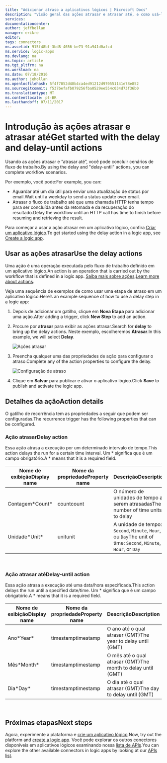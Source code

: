 ```yaml
---
title: "Adicionar atraso a aplicativos lógicos | Microsoft Docs"
description: "Visão geral das ações atrasar e atrasar até, e como usá-las como um aplicativo lógico do Azure."
services: 
documentationcenter: 
author: jeffhollan
manager: erikre
editor: 
tags: connectors
ms.assetid: 915f48bf-3bd8-4656-be73-91a941d0afcd
ms.service: logic-apps
ms.devlang: na
ms.topic: article
ms.tgt_pltfrm: na
ms.workload: na
ms.date: 07/18/2016
ms.author: jehollan
ms.openlocfilehash: 5f4f7052d48b4ca4ed91212d970551141e78e852
ms.sourcegitcommit: f537befafb079256fba0529ee554c034d73f36b0
ms.translationtype: MT
ms.contentlocale: pt-BR
ms.lasthandoff: 07/11/2017
---
```

# <a name="get-started-with-the-delay-and-delay-until-actions"></a><span data-ttu-id="46cf0-103">Introdução às ações atrasar e atrasar até</span><span class="sxs-lookup"><span data-stu-id="46cf0-103">Get started with the delay and delay-until actions</span></span>
<span data-ttu-id="46cf0-104">Usando as ações atrasar e “atrasar até”, você pode concluir cenários de fluxo de trabalho.</span><span class="sxs-lookup"><span data-stu-id="46cf0-104">By using the delay and "delay-until" actions, you can complete workflow scenarios.</span></span>

<span data-ttu-id="46cf0-105">Por exemplo, você pode:</span><span class="sxs-lookup"><span data-stu-id="46cf0-105">For example, you can:</span></span>

* <span data-ttu-id="46cf0-106">Aguardar até um dia útil para enviar uma atualização de status por email.</span><span class="sxs-lookup"><span data-stu-id="46cf0-106">Wait until a weekday to send a status update over email.</span></span>
* <span data-ttu-id="46cf0-107">Atrasar o fluxo de trabalho até que uma chamada HTTP tenha tempo para ser concluída antes da retomada e da recuperação do resultado.</span><span class="sxs-lookup"><span data-stu-id="46cf0-107">Delay the workflow until an HTTP call has time to finish before resuming and retrieving the result.</span></span>

<span data-ttu-id="46cf0-108">Para começar a usar a ação atrasar em um aplicativo lógico, confira [Criar um aplicativo lógico](../logic-apps/logic-apps-create-a-logic-app.md).</span><span class="sxs-lookup"><span data-stu-id="46cf0-108">To get started using the delay action in a logic app, see [Create a logic app](../logic-apps/logic-apps-create-a-logic-app.md).</span></span>

## <a name="use-the-delay-actions"></a><span data-ttu-id="46cf0-109">Usar as ações atrasar</span><span class="sxs-lookup"><span data-stu-id="46cf0-109">Use the delay actions</span></span>
<span data-ttu-id="46cf0-110">Uma ação é uma operação executada pelo fluxo de trabalho definido em um aplicativo lógico.</span><span class="sxs-lookup"><span data-stu-id="46cf0-110">An action is an operation that is carried out by the workflow that is defined in a logic app.</span></span> <span data-ttu-id="46cf0-111">[Saiba mais sobre ações](connectors-overview.md).</span><span class="sxs-lookup"><span data-stu-id="46cf0-111">[Learn more about actions](connectors-overview.md).</span></span>

<span data-ttu-id="46cf0-112">Veja uma sequência de exemplos de como usar uma etapa de atraso em um aplicativo lógico:</span><span class="sxs-lookup"><span data-stu-id="46cf0-112">Here’s an example sequence of how to use a delay step in a logic app:</span></span>

1. <span data-ttu-id="46cf0-113">Depois de adicionar um gatilho, clique em **Nova Etapa** para adicionar uma ação.</span><span class="sxs-lookup"><span data-stu-id="46cf0-113">After adding a trigger, click **New Step** to add an action.</span></span>
2. <span data-ttu-id="46cf0-114">Procure por **atrasar** para exibir as ações atrasar.</span><span class="sxs-lookup"><span data-stu-id="46cf0-114">Search for **delay** to bring up the delay actions.</span></span> <span data-ttu-id="46cf0-115">Neste exemplo, escolheremos **Atrasar**.</span><span class="sxs-lookup"><span data-stu-id="46cf0-115">In this example, we will select **Delay**.</span></span>
   
    ![Ações atrasar](./media/connectors-native-delay/using-action-1.png)
3. <span data-ttu-id="46cf0-117">Preencha qualquer uma das propriedades de ação para configurar o atraso.</span><span class="sxs-lookup"><span data-stu-id="46cf0-117">Complete any of the action properties to configure the delay.</span></span>
   
    ![Configuração de atraso](./media/connectors-native-delay/using-action-2.png)
4. <span data-ttu-id="46cf0-119">Clique em **Salvar** para publicar e ativar o aplicativo lógico.</span><span class="sxs-lookup"><span data-stu-id="46cf0-119">Click **Save** to publish and activate the logic app.</span></span>

## <a name="action-details"></a><span data-ttu-id="46cf0-120">Detalhes da ação</span><span class="sxs-lookup"><span data-stu-id="46cf0-120">Action details</span></span>
<span data-ttu-id="46cf0-121">O gatilho de recorrência tem as propriedades a seguir que podem ser configuradas.</span><span class="sxs-lookup"><span data-stu-id="46cf0-121">The recurrence trigger has the following properties that can be configured.</span></span>

### <a name="delay-action"></a><span data-ttu-id="46cf0-122">Ação atrasar</span><span class="sxs-lookup"><span data-stu-id="46cf0-122">Delay action</span></span>
<span data-ttu-id="46cf0-123">Essa ação atrasa a execução por um determinado intervalo de tempo.</span><span class="sxs-lookup"><span data-stu-id="46cf0-123">This action delays the run for a certain time interval.</span></span>
<span data-ttu-id="46cf0-124">Um * significa que é um campo obrigatório.</span><span class="sxs-lookup"><span data-stu-id="46cf0-124">A * means that it is a required field.</span></span>

| <span data-ttu-id="46cf0-125">Nome de exibição</span><span class="sxs-lookup"><span data-stu-id="46cf0-125">Display name</span></span> | <span data-ttu-id="46cf0-126">Nome da propriedade</span><span class="sxs-lookup"><span data-stu-id="46cf0-126">Property name</span></span> | <span data-ttu-id="46cf0-127">Descrição</span><span class="sxs-lookup"><span data-stu-id="46cf0-127">Description</span></span> |
| --- | --- | --- |
| <span data-ttu-id="46cf0-128">Contagem*</span><span class="sxs-lookup"><span data-stu-id="46cf0-128">Count*</span></span> |<span data-ttu-id="46cf0-129">count</span><span class="sxs-lookup"><span data-stu-id="46cf0-129">count</span></span> |<span data-ttu-id="46cf0-130">O número de unidades de tempo a serem atrasadas</span><span class="sxs-lookup"><span data-stu-id="46cf0-130">The number of time units to delay</span></span> |
| <span data-ttu-id="46cf0-131">Unidade*</span><span class="sxs-lookup"><span data-stu-id="46cf0-131">Unit*</span></span> |<span data-ttu-id="46cf0-132">unit</span><span class="sxs-lookup"><span data-stu-id="46cf0-132">unit</span></span> |<span data-ttu-id="46cf0-133">A unidade de tempo: `Second`, `Minute`, `Hour`, ou `Day`</span><span class="sxs-lookup"><span data-stu-id="46cf0-133">The unit of time: `Second`, `Minute`, `Hour`, or `Day`</span></span> |

<br>

### <a name="delay-until-action"></a><span data-ttu-id="46cf0-134">Ação atrasar até</span><span class="sxs-lookup"><span data-stu-id="46cf0-134">Delay-until action</span></span>
<span data-ttu-id="46cf0-135">Essa ação atrasa a execução até uma data/hora especificada.</span><span class="sxs-lookup"><span data-stu-id="46cf0-135">This action delays the run until a specified date/time.</span></span>
<span data-ttu-id="46cf0-136">Um * significa que é um campo obrigatório.</span><span class="sxs-lookup"><span data-stu-id="46cf0-136">A * means that it is a required field.</span></span>

| <span data-ttu-id="46cf0-137">Nome de exibição</span><span class="sxs-lookup"><span data-stu-id="46cf0-137">Display name</span></span> | <span data-ttu-id="46cf0-138">Nome da propriedade</span><span class="sxs-lookup"><span data-stu-id="46cf0-138">Property name</span></span> | <span data-ttu-id="46cf0-139">Descrição</span><span class="sxs-lookup"><span data-stu-id="46cf0-139">Description</span></span> |
| --- | --- | --- |
| <span data-ttu-id="46cf0-140">Ano*</span><span class="sxs-lookup"><span data-stu-id="46cf0-140">Year*</span></span> |<span data-ttu-id="46cf0-141">timestamp</span><span class="sxs-lookup"><span data-stu-id="46cf0-141">timestamp</span></span> |<span data-ttu-id="46cf0-142">O ano até o qual atrasar (GMT)</span><span class="sxs-lookup"><span data-stu-id="46cf0-142">The year to delay until (GMT)</span></span> |
| <span data-ttu-id="46cf0-143">Mês*</span><span class="sxs-lookup"><span data-stu-id="46cf0-143">Month*</span></span> |<span data-ttu-id="46cf0-144">timestamp</span><span class="sxs-lookup"><span data-stu-id="46cf0-144">timestamp</span></span> |<span data-ttu-id="46cf0-145">O mês até o qual atrasar (GMT)</span><span class="sxs-lookup"><span data-stu-id="46cf0-145">The month to delay until (GMT)</span></span> |
| <span data-ttu-id="46cf0-146">Dia*</span><span class="sxs-lookup"><span data-stu-id="46cf0-146">Day*</span></span> |<span data-ttu-id="46cf0-147">timestamp</span><span class="sxs-lookup"><span data-stu-id="46cf0-147">timestamp</span></span> |<span data-ttu-id="46cf0-148">O dia até o qual atrasar (GMT)</span><span class="sxs-lookup"><span data-stu-id="46cf0-148">The day to delay until (GMT)</span></span> |

<br>

## <a name="next-steps"></a><span data-ttu-id="46cf0-149">Próximas etapas</span><span class="sxs-lookup"><span data-stu-id="46cf0-149">Next steps</span></span>
<span data-ttu-id="46cf0-150">Agora, experimente a plataforma e [crie um aplicativo lógico](../logic-apps/logic-apps-create-a-logic-app.md).</span><span class="sxs-lookup"><span data-stu-id="46cf0-150">Now, try out the platform and [create a logic app](../logic-apps/logic-apps-create-a-logic-app.md).</span></span> <span data-ttu-id="46cf0-151">Você pode explorar os outros conectores disponíveis em aplicativos lógicos examinando nossa [lista de APIs](apis-list.md).</span><span class="sxs-lookup"><span data-stu-id="46cf0-151">You can explore the other available connectors in logic apps by looking at our [APIs list](apis-list.md).</span></span>


